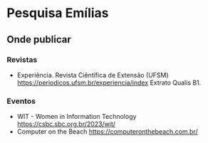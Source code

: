# Pesquisa Emílias


## Onde publicar

### Revistas

- Experiência. Revista Ciêntífica de Extensão (UFSM) https://periodicos.ufsm.br/experiencia/index Extrato Qualis B1.


### Eventos

- WIT - Women in Information Technology https://csbc.sbc.org.br/2023/wit/
- Computer on the Beach https://computeronthebeach.com.br/
